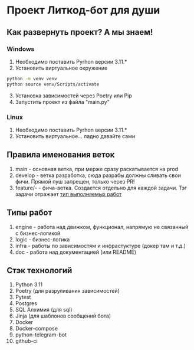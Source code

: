 # Проект Литкод-бот для души

## Как развернуть проект? А мы знаем!

### Windows
1. Необходимо поставить Pyrhon версии 3.11.*
2. Установить виртуальное окружение
```bash 
python -m venv venv
python source venv/Scripts/activate
```
3. Установка зависимостей через Poetry или Pip
4. Запустить проект из файла "main.py"

### Linux
1. Необходимо поставить Pyrhon версии 3.11.*
2. Установить виртуальное... ладно давайте сами

## Правила именования веток
1. main - основная ветка, при мерже сразу раскатывается на prod
2. develop - ветка разработка, сюда разрабы должны сливать свои фичи. Прямой пуш запрещен, только через PR!
3. feature/<tag>-<name> - фича-ветка. Создается отдельно для каждой задачи. Тэг задачи отражает [тип выполняемых работ](###Типы-работ)

## Типы работ
1. engine - работа над движком, функционал, напрямую не связанный с бизнес-логикой
2. logic - бизнес-логика
3. infra - работы по зависимостям и инфрастуктуре (докер там и т.д.)
4. doc - работа над документацией (или README)

## Стэк технологий
1. Python 3.11
2. Poetry (для разруливания зависимостей)
3. Pytest
4. Postgres
5. SQL Алхимия (для sql)
6. Jinja (для шаблонов сообщений бота)
7. Docker
8. Docker-compose
9. python-telegram-bot
10. github-ci
